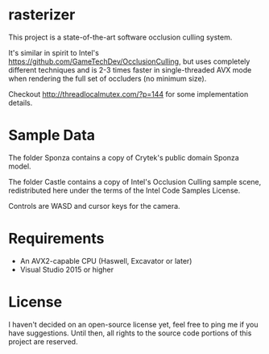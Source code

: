 # rasterizer

This project is a state-of-the-art software occlusion culling system.

It's similar in spirit to Intel's https://github.com/GameTechDev/OcclusionCulling, but uses completely different techniques and is 2-3 times faster in single-threaded AVX mode when rendering the full set of occluders (no minimum size).

Checkout http://threadlocalmutex.com/?p=144 for some implementation details.

Sample Data
===========

The folder Sponza contains a copy of Crytek's public domain Sponza model.

The folder Castle contains a copy of Intel's Occlusion Culling sample scene, redistributed here under the terms of the Intel Code Samples License.

Controls are WASD and cursor keys for the camera.

Requirements
============
- An AVX2-capable CPU (Haswell, Excavator or later)
- Visual Studio 2015 or higher

License
============

I haven't decided on an open-source license yet, feel free to ping me if you have suggestions. Until then, all rights to the source code portions of this project are reserved.